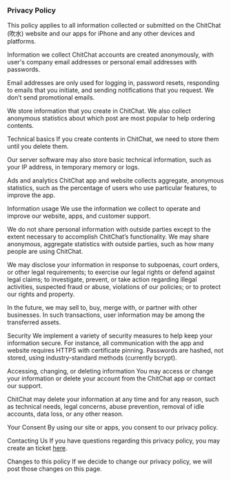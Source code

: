 ### Privacy Policy
This policy applies to all information collected or submitted on the ChitChat (吹水) website and our apps for iPhone and any other devices and platforms.

Information we collect
ChitChat accounts are created anonymously, with user's company email addresses or personal email addresses with passwords.

Email addresses are only used for logging in, password resets, responding to emails that you initiate, and sending notifications that you request. We don’t send promotional emails.

We store information that you create in ChitChat. We also collect anonymous statistics about which post are most popular to help ordering contents.

Technical basics
If you create contents in ChitChat, we need to store them until you delete them.

Our server software may also store basic technical information, such as your IP address, in temporary memory or logs.


Ads and analytics
ChitChat app and website collects aggregate, anonymous statistics, such as the percentage of users who use particular features, to improve the app.

Information usage
We use the information we collect to operate and improve our website, apps, and customer support.

We do not share personal information with outside parties except to the extent necessary to accomplish ChitChat’s functionality. We may share anonymous, aggregate statistics with outside parties, such as how many people are using ChitChat.

We may disclose your information in response to subpoenas, court orders, or other legal requirements; to exercise our legal rights or defend against legal claims; to investigate, prevent, or take action regarding illegal activities, suspected fraud or abuse, violations of our policies; or to protect our rights and property.

In the future, we may sell to, buy, merge with, or partner with other businesses. In such transactions, user information may be among the transferred assets.

Security
We implement a variety of security measures to help keep your information secure. For instance, all communication with the app and website requires HTTPS with certificate pinning. Passwords are hashed, not stored, using industry-standard methods (currently bcrypt).

Accessing, changing, or deleting information
You may access or change your information or delete your account from the ChitChat app or contact our support.

ChitChat may delete your information at any time and for any reason, such as technical needs, legal concerns, abuse prevention, removal of idle accounts, data loss, or any other reason.

Your Consent
By using our site or apps, you consent to our privacy policy.

Contacting Us
If you have questions regarding this privacy policy, you may create an ticket [here](https://github.com/shrimpy/chitchat-company/issues). 

Changes to this policy
If we decide to change our privacy policy, we will post those changes on this page. 

